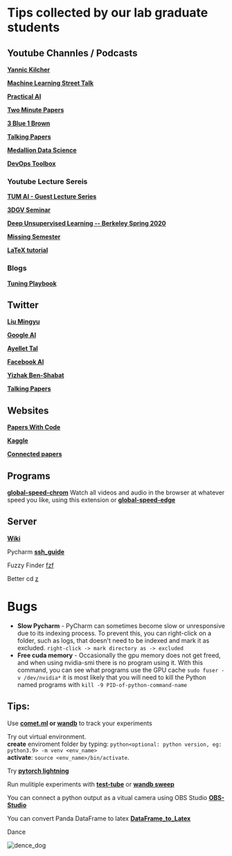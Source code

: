 # Tips collected by our lab graduate students


## Youtube Channles / Podcasts

**[Yannic Kilcher](https://www.youtube.com/c/YannicKilcher/)**

**[Machine Learning Street Talk](https://www.youtube.com/channel/UCMLtBahI5DMrt0NPvDSoIRQ)**

**[Practical AI](https://changelog.com/practicalai)**

**[Two Minute Papers](https://www.youtube.com/user/keeroyz)**

**[3 Blue 1 Brown](https://www.youtube.com/channel/UCYO_jab_esuFRV4b17AJtAw)**

**[Talking Papers](https://talking.papers.podcast.itzikbs.com/)**

**[Medallion Data Science](https://www.youtube.com/channel/UCxladMszXan-jfgzyeIMyvw)**

**[DevOps Toolbox](https://www.youtube.com/@devopstoolbox)**

### Youtube Lecture Sereis 

**[TUM AI - Guest Lecture Series](https://www.youtube.com/playlist?list=PLQ8Y4kIIbzy8kMlz7cRqz-BjbdyWsfLXt)**

**[3DGV Seminar](https://www.youtube.com/channel/UCpCQ8tjahrTPMsBiyPg2H7Q)**

**[Deep Unsupervised Learning -- Berkeley Spring 2020](https://youtube.com/playlist?list=PLwRJQ4m4UJjPiJP3691u-qWwPGVKzSlNP)**

**[Missing Semester](https://youtube.com/playlist?list=PLyzOVJj3bHQuloKGG59rS43e29ro7I57J)**

**[LaTeX tutorial](https://youtu.be/Jp0lPj2-DQA)**



### Blogs

**[Tuning Playbook](https://github.com/google-research/tuning_playbook)**


## Twitter

**[Liu Mingyu](https://twitter.com/liu_mingyu)** 

**[Google AI](https://twitter.com/GoogleAI)**

**[Ayellet Tal](https://twitter.com/Ayellet4)**

**[Facebook AI](https://twitter.com/facebookai)**

**[Yizhak Ben-Shabat](https://twitter.com/sitzikbs)**

**[Talking Papers](https://twitter.com/talking_papers)**


## Websites

**[Papers With Code](https://paperswithcode.com/)** 

**[Kaggle](https://www.kaggle.com/)**

**[Connected papers](https://www.connectedpapers.com/)**


## Programs

**[global-speed-chrom](https://chrome.google.com/webstore/detail/global-speed/jpbjcnkcffbooppibceonlgknpkniiff?authuser=1)** Watch all videos and audio in the browser at whatever speed you like, using this extension or **[global-speed-edge](https://microsoftedge.microsoft.com/addons/detail/global-speed/mjhlabbcmjflkpjknnicihkfnmbdfced)**

## Server

[**Wiki**](https://github.com/Onr/CGM_tips/wiki)

Pycharm **[ssh_guide](/ssh_cgm_guide.pdf)**

Fuzzy Finder [fzf](https://github.com/junegunn/fzf)

Better cd [z](https://github.com/ajeetdsouza/zoxide)

# Bugs
* **Slow Pycharm** - PyCharm can sometimes become slow or unresponsive due to its indexing process. To prevent this, you can right-click on a folder, such as logs, that doesn't need to be indexed and mark it as excluded.
```right-click -> mark directory as -> excluded```
* **Free cuda memory** - Occasionally the gpu memory does not get freed, and when using nvidia-smi there is no program using it.
  With this command, you can see what programs use the GPU cache ```sudo fuser -v /dev/nvidia*``` it is most likely that you will need to kill the Python named programs with ```kill -9 PID-of-python-command-name```

## Tips:


Use **[comet.ml](https://www.comet.ml/) or [wandb](https://wandb.ai/site)**  to track your experiments

Try out virtual environment.\
**create** enviroment folder by typing: 
```python<optional: python version, eg: python3.9> -m venv <env_name>```\
**activate**: 
```source <env_name>/bin/activate```.

Try **[pytorch lightning](https://www.pytorchlightning.ai/)**

Run mulitiple experiments with **[test-tube](https://github.com/williamFalcon/test-tube)** or **[wandb sweep](https://docs.wandb.ai/guides/sweeps)**

You can connect a python output as a vitual camera using OBS Studio **[OBS-Studio](https://obsproject.com/)**

You can convert Panda DataFrame to latex **[DataFrame_to_Latex](https://pandas.pydata.org/docs/reference/api/pandas.DataFrame.to_latex.html)**

Dance

![dence_dog](/success_dog.gif)
